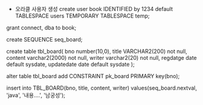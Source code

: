 * 오라클 사용자 생성
create user book IDENTIFIED by 1234
default TABLESPACE users
TEMPORARY TABLESPACE temp;

grant connect, dba to book;

create SEQUENCE seq_board;

create table tbl_board(
    bno number(10,0),
    title VARCHAR2(200) not null,
    content varchar2(2000) not null,
    writer varchar2(20) not null,
    regdatge date default sysdate,
    updatedate date default sysdate
);

alter table tbl_board add CONSTRAINT pk_board
PRIMARY key(bno);

insert into TBL_BOARD(bno, title, content, writer)
values(seq_board.nextval, 'java', '내용....', '남궁성');